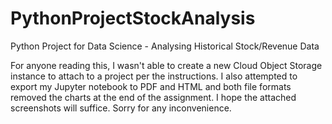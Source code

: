 # PythonProjectStockAnalysis
Python Project for Data Science - Analysing Historical Stock/Revenue Data

For anyone reading this, I wasn't able to create a new Cloud Object Storage instance to attach to a project per the instructions. 
I also attempted to export my Jupyter notebook to PDF and HTML and both file formats removed the charts at the end of the assignment. I hope the attached screenshots will suffice.
Sorry for any inconvenience.
